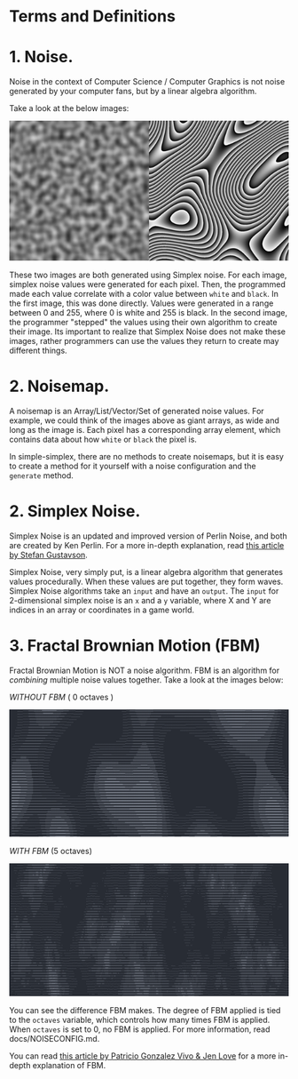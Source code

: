 # Terms and Definitions

# 1. Noise.

Noise in the context of Computer Science / Computer Graphics is not noise generated by your computer fans, but by a linear algebra algorithm. 

Take a look at the below images:

![A Noisemap Example](../images/example420.png "A Noisemap Example")

These two images are both generated using Simplex noise. For each image, simplex noise values were generated for each pixel. Then, the programmed made each value correlate with a color value between `white` and `black`. 
In the first image, this was done directly. Values were generated in a range between 0 and 255, where 0 is white and 255 is black. In the second image, the programmer "stepped" the values using their own algorithm to create their image. 
Its important to realize that Simplex Noise does not make these images, rather programmers can use the values they return to create may different things. 

# 2. Noisemap. 

A noisemap is an Array/List/Vector/Set of generated noise values. For example, we could think of the images above as giant arrays, as wide and long as the image is. Each pixel has a corresponding array element, which contains data about how `white` or `black` the pixel is.  

In simple-simplex, there are no methods to create noisemaps, but it is easy to create a method for it yourself with a noise configuration and the `generate` method. 

# 2. Simplex Noise.

Simplex Noise is an updated and improved version of Perlin Noise, and both are created by Ken Perlin. For a more in-depth explanation, read [this article by Stefan Gustavson](https://weber.itn.liu.se/~stegu/simplexnoise/simplexnoise.pdf).

Simplex Noise, very simply put, is a linear algebra algorithm that generates values procedurally.  When these values are put together, they form waves. Simplex Noise algorithms take an `input` and have an `output`. The `input` for 2-dimensional simplex noise is an `x` and a `y` variable, where X and Y are indices in an array or coordinates in a game world. 

# 3. Fractal Brownian Motion (FBM)

Fractal Brownian Motion is NOT a noise algorithm. FBM is an algorithm for *combining* multiple noise values together. Take a look at the images below:

*WITHOUT FBM* ( 0 octaves ) 

![Without FBM](../images/hope.png "Without FBM")

*WITH FBM* (5 octaves)

![With FBM](../images/lolurbad.png "With FBM")

You can see the difference FBM makes. The degree of FBM applied is tied to the `octaves` variable, which controls how many times FBM is applied. When `octaves` is set to 0, no FBM is applied. 
For more information, read docs/NOISECONFIG.md. 

You can read [this article by Patricio Gonzalez Vivo & Jen Love](https://thebookofshaders.com/13/) for a more in-depth explanation of FBM. 



